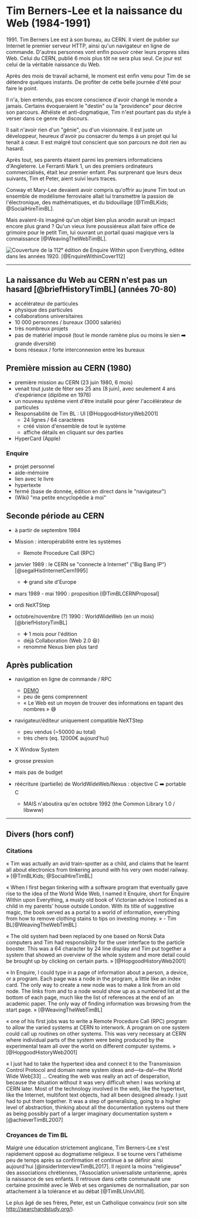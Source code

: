 # Tim Berners-Lee et la naissance du Web (1984-1991)

1991\. Tim Berners Lee est à son bureau, au CERN.
Il vient de publier sur Internet le premier serveur HTTP, ainsi qu'un navigateur en ligne de commande.
D'autres personnes vont enfin pouvoir créer leurs propres sites Web.
Celui du CERN, publié 6 mois plus tôt ne sera plus seul.
Ce jour est celui de la véritable naissance du Web.

Après des mois de travail acharné, le moment est enfin venu pour Tim de se détendre quelques instants.
De profiter de cette belle journée d'été pour faire le point.

Il n'a, bien entendu, pas encore conscience d'avoir changé le monde a jamais.
Certains évoqueraient le "destin" ou la "providence" pour décrire son parcours.
Athéiste et anti-dogmatique, Tim n'est pourtant pas du style à verser dans ce genre de discours.

Il sait n'avoir rien d'un "génie", ou d'un visionnaire.
Il est juste un développeur, heureux d'avoir pu consacrer du temps à un projet qui lui tenait à cœur.
Il est malgré tout conscient que son parcours ne doit rien au hasard.

Après tout, ses parents étaient parmi les premiers informaticiens d'Angleterre.
Le Ferranti Mark 1, un des premiers ordinateurs commercialisés, était leur premier enfant.
Pas surprenant que leurs deux suivants, Tim et Peter, aient suivi leurs traces.

Conway et Mary-Lee devaient avoir compris qu'offrir au jeune Tim tout un ensemble de modélisme ferroviaire allait lui transmettre la passion de l'électronique, des mathématiques, et du bidouillage [@TimBLKids; @SocialHireTimBL].

Mais avaient-ils imaginé qu'un objet bien plus anodin aurait un impact encore plus grand ?
Qu'un vieux livre poussiéreux allait faire office de grimoire pour le petit Tim, lui ouvrant un portail quasi magique vers la connaissance [@WeavingTheWebTimBL].

![Couverture de la 112ᵉ édition de _Enquire Within upon Everything_, éditée dans les années 1920. [@EnquireWithinCover112]](/illustrations/browsers-history/Enquire_Within_Upon_Everything.jpg)

<hr>

## La naissance du Web au CERN n'est pas un hasard [@briefHistoryTimBL] (années 70-80)

- accélérateur de particules
- physique des particules
- collaborations universitaires
- 10 000 personnes / bureaux (3000 salariés)
- très nombreux projets
- pas de matériel imposé (tout le monde ramène plus ou moins le sien :arrow_right: grande diversité)
- bons réseaux / forte interconnexion entre les bureaux

## Première mission au CERN (1980)

- première mission au CERN (23 juin 1980, 6 mois)
- venait tout juste de fêter ses 25 ans (8 juin), avec seulement 4 ans d'expérience (diplôme en 1976)
- un nouveau système vient d'être installé pour gérer l'accélérateur de particules
- Responsabilité de Tim BL : UI [@HopgoodHistoryWeb2001]
  - 24 lignes / 64 caractères
  - créé vision d'ensemble de tout le système
  - affiche détails en cliquant sur des parties
- HyperCard (Apple)

### Enquire

- projet personnel
- aide-mémoire
- lien avec le livre
- hypertexte
- fermé (base de donnée, édition en direct dans le "navigateur")
- (Wiki) "ma petite encyclopédie à moi"

## Seconde période au CERN

- à partir de septembre 1984
- Mission : interopérabilité entre les systèmes

  - Remote Procedure Call (RPC)

- janvier 1989 : le CERN se "connecte à Internet" ("Big Bang IP") [@segalHistInternetCern1995]
  - ➕ grand site d'Europe
- mars 1989 - mai 1990 : proposition [@TimBLCERNProposal]

- ordi NeXTStep

- octobre/novembre (?) 1990 : WorldWideWeb (en un mois) [@briefHistoryTimBL]

  - ➕ 1 mois pour l'édition
  - déjà Collaboration (Web 2.0 😆)
  - renommé Nexus bien plus tard

## Après publication

- navigation en ligne de commande / RPC

  - [DEMO](https://line-mode.cern.ch/www/hypertext/WWW/TheProject.html)
  - peu de gens comprennent
  - « Le Web est un moyen de trouver des informations en tapant des nombres » 😅

- navigateur/éditeur uniquement compatible NeXTStep

  - peu vendus (~50000 au total)
  - très chers (eq. 12000€ aujourd'hui)

- X Window System
- grosse pression
- mais pas de budget

- réécriture (partielle) de WorldWideWeb/Nexus : objective C ➡️ portable C
  - MAIS n'aboutira qu'en octobre 1992 (the Common Library 1.0 / libwww)

<hr>

## Divers (hors conf)

### Citations

« Tim was actually an avid train-spotter as a child, and claims that he learnt all about electronics from tinkering around with his very own model railway. » [@TimBLKids; @SocialHireTimBL]

« When I first began tinkering with a software program that eventually gave rise to the idea of the World Wide Web, I named it Enquire, short for Enquire Within upon Everything, a musty old book of Victorian advice I noticed as a child in my parents’ house outside London. With its title of suggestive magic, the book served as a portal to a world of information, everything from how to remove clothing stains to tips on investing money. » - Tim BL[@WeavingTheWebTimBL]

« The old system had been replaced by one based on Norsk Data computers and Tim had responsibility for the user interface to the particle booster. This was a 64 character by 24 line display and Tim put together a system that showed an overview of the whole system and more detail could be brought up by clicking on certain parts. » [@HopgoodHistoryWeb2001]

« In Enquire, I could type in a page of information about a person, a device, or a program. Each page was a node in the program, a little like an index card. The only way to create a new node was to make a link from an old node. The links from and to a node would show up as a numbered list at the bottom of each page, much like the list of references at the end of an academic paper. The only way of finding information was browsing from the start page. » [@WeavingTheWebTimBL]

« one of his first jobs was to write a Remote Procedure Call (RPC) program to allow the varied systems at CERN to interwork. A program on one system could call up routines on other systems. This was very necessary at CERN where individual parts of the system were being produced by the experimental team all over the world on different computer systems. » [@HopgoodHistoryWeb2001]

« I just had to take the hypertext idea and connect it to the Transmission Control Protocol and domain name system ideas and—ta-da!—the World Wide Web[33] ... Creating the web was really an act of desperation, because the situation without it was very difficult when I was working at CERN later. Most of the technology involved in the web, like the hypertext, like the Internet, multifont text objects, had all been designed already. I just had to put them together. It was a step of generalising, going to a higher level of abstraction, thinking about all the documentation systems out there as being possibly part of a larger imaginary documentation system » [@achieverTimBL2007]

### Croyances de Tim BL

Malgré une éducation strictement anglicane, Tim Berners-Lee s'est rapidement opposé au dogmatisme religieux.
Il se tourne vers l'athéisme peu de temps après sa confirmation et continue à se définir ainsi aujourd'hui [@insiderInterviewTimBL2017].
Il rejoint la moins "religieuse" des associations chrétiennes, l'Association universaliste unitarienne, après la naissance de ses enfants.
Il retrouve dans cette communauté une certaine proximité avec le Web et ses organismes de normalisation, par son attachement à la tolérance et au débat [@TimBLUnivUtil].

Le plus âgé de ses frères, Peter, est un Catholique convaincu (voir son site <http://searchandstudy.org/>).
